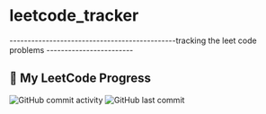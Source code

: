 # leetcode_tracker
----------------------------------------------tracking the leet code problems ------------------------

## 🚀 My LeetCode Progress

![GitHub commit activity](https://img.shields.io/github/commit-activity/m/tendsXgaurav/LeetCode-Tracker)
![GitHub last commit](https://img.shields.io/github/last-commit/tendsxgaurav/LeetCode-Tracker)


